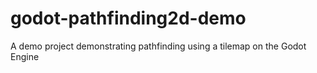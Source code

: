 # godot-pathfinding2d-demo
A demo project demonstrating pathfinding using a tilemap on the Godot Engine
